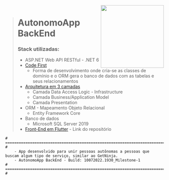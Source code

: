 <img align="right" width="200" height="200" src="https://raw.githubusercontent.com/dotnet/brand/main/logo/dotnet-logo.svg">

> # AutonomoApp BackEnd
> ### Stack utilizadas:
> - ASP.NET Web API RESTful - .NET 6 
> - [Code First](https://docs.microsoft.com/pt-br/ef/ef6/modeling/)
>   - Forma de desenvolvimento onde cria-se as classes de domínio e o ORM gera o banco de dados com as tabelas e seus relacionamentos
> - [Arquitetura em 3 camadas](https://docs.microsoft.com/pt-br/dotnet/architecture/modern-web-apps-azure/common-web-application-architectures)
>   - Camada Data Access Logic - Infrastructure
>   - Camada Business/Application Model
>   - Camada Presentation
> - ORM - Mapeamento Objeto Relacional
>    - Entity Framework Core
> - Banco de dados
>    - Microsoft SQL Server 2019
> - [Front-End em Flutter](https://github.com/joaojfmx/Autonomo_app) - Link do repositório
>
>


```
# =================================================================================================================== #
    - App desenvolvido para unir pessoas autônomas a pessoas que buscam algum tipo de serviço, similar ao GetNinja.
    - AutonomoApp BackEnd - Build: 10072022.1930_Milestone-1
# =================================================================================================================== #
```
